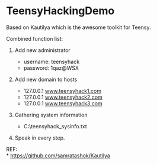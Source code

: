 # TeensyHackingDemo  
Based on Kautilya which is the awesome toolkit for Teensy.    

Combined function list:  

1. Add new administrator   
    * username: teensyhack   
    * password: 1qaz@WSX  
    
2. Add new domain to hosts  
    * 127.0.0.1 www.teensyhack1.com   
    * 127.0.0.1 www.teensyhack2.com   
    * 127.0.0.1 www.teensyhack3.com   
    
3. Gathering system information   
    * C:\teensyhack_sysinfo.txt   
    
4. Speak in every step.   
 
REF:  
    * https://github.com/samratashok/Kautilya   
